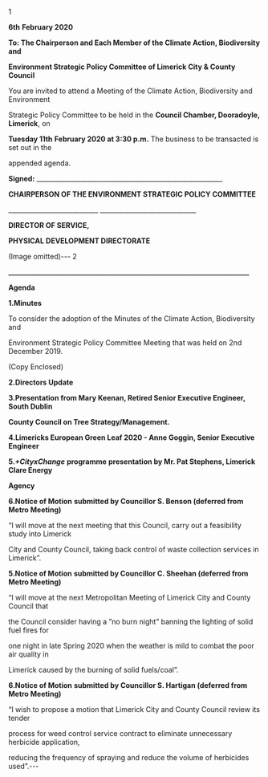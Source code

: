1

**6th** **February 2020**

**To: The Chairperson and Each Member of the Climate Action, Biodiversity and**

**Environment Strategic Policy Committee of Limerick City & County Council**

You are invited to attend a Meeting of the Climate Action, Biodiversity and Environment

Strategic Policy Committee to be held in the **Council Chamber, Dooradoyle, Limerick**, on

**Tuesday 11th** **February 2020 at 3:30 p.m.**  The business to be transacted is set out in the

appended agenda.

**Signed:** \_\_\_\_\_\_\_\_\_\_\_\_\_\_\_\_\_\_\_\_\_\_\_\_\_\_\_\_\_\_\_\_\_\_\_\_\_\_\_\_\_\_\_\_\_\_\_\_\_\_\_\_\_\_\_\_\_\_

**CHAIRPERSON OF THE ENVIRONMENT STRATEGIC POLICY COMMITTEE**

\_\_\_\_\_\_\_\_\_\_\_\_\_\_\_\_\_\_\_\_\_\_\_\_\_\_\_\_ \_\_\_\_\_\_\_\_\_\_\_\_\_\_\_\_\_\_\_\_\_\_\_\_\_\_\_\_\_\_

**DIRECTOR OF SERVICE,**

**PHYSICAL DEVELOPMENT DIRECTORATE**

(Image omitted)---
2

**\_\_\_\_\_\_\_\_\_\_\_\_\_\_\_\_\_\_\_\_\_\_\_\_\_\_\_\_\_\_\_\_\_\_\_\_\_\_\_\_\_\_\_\_\_\_\_\_\_\_\_\_\_\_\_\_\_\_\_\_\_\_\_\_\_\_\_\_\_\_\_\_**

**Agenda**

**1.Minutes**

To consider the adoption of the Minutes of the Climate Action, Biodiversity and

Environment Strategic Policy Committee Meeting that was held on 2nd December 2019.

(Copy Enclosed)

**2.Directors Update**

**3.Presentation from Mary Keenan, Retired Senior Executive Engineer, South Dublin**

**County Council on Tree Strategy/Management.**

**4.Limericks European Green Leaf 2020 - Anne Goggin, Senior Executive Engineer**

**5.*+CityxChange*** **programme** **presentation by Mr. Pat Stephens, Limerick Clare Energy**

**Agency**

**6.Notice of Motion** **submitted by Councillor S. Benson (deferred from Metro Meeting)**

“I will move at the next meeting that this Council, carry out a feasibility study into Limerick

City and County Council, taking back control of waste collection services in Limerick”.

**5.Notice of Motion** **submitted by Councillor C. Sheehan (deferred from Metro Meeting)**

“I will move at the next Metropolitan Meeting of Limerick City and County Council that

the Council consider having a ”no burn night” banning the lighting of solid fuel fires for

one night in late Spring 2020 when the weather is mild to combat the poor air quality in

Limerick caused by the burning of solid fuels/coal”.

**6.Notice of Motion** **submitted by Councillor S. Hartigan (deferred from Metro Meeting)**

“I wish to propose a motion that Limerick City and County Council review its tender

process for weed control service contract to eliminate unnecessary herbicide application,

reducing the frequency of spraying and reduce the volume of herbicides used”.---
